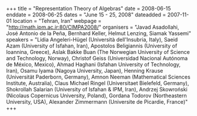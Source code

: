 +++
title = "Representation Theory of Algebras"
date = 2008-06-15
enddate = 2008-06-25
dates = "June 15 - 25, 2008"
dateadded = 2007-11-01
location = "Tehran, Iran"
webpage = "http://math.ipm.ac.ir:80/CIMPA2008/"
organisers = "Javad Asadollahi, José Antonio de la Peña, Bernhard Keller, Helmut Lenzing, Siamak Yassemi"
speakers = "Lidia Angeleri-Hügel (Università dell'Insubria, Italy), Saeid Azam (University of Isfahan, Iran), Apostolos Beligiannis (University of Ioannina, Greece), Aslak Bakke Buan (The Norwegian University of Science and Technology, Norway), Christof Geiss (Universidad Nacional Autónoma de México, Mexico), Ahmad Haghani (Isfahan University of Technology, Iran), Osamu Iyama (Nagoya University, Japan), Henning Krause (Universität Paderborn, Germany), Amnon Neeman (Mathematical Sciences Institute, Australia), Claus Michael Ringel (Universitaet Bielefeld, Germany), Shokrollah Salarian (University of Isfahan & IPM, Iran), Andrzej Skowroński (Nicolaus Copernicus University, Poland), Gordana  Todorov (Northeastern University, USA), Alexander Zimmermann (Universite de Picardie, France)"
+++

